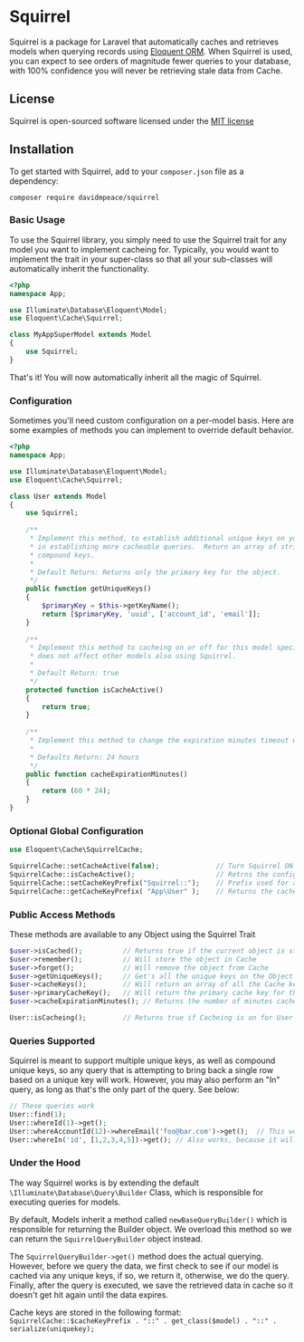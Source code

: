 # Squirrel

Squirrel is a package for Laravel that automatically caches and retrieves models when querying records using [Eloquent ORM](http://laravel.com/docs/eloquent).  When Squirrel is used, you can expect to see orders of magnitude fewer queries to your database, with 100% confidence you will never be retrieving stale data from Cache.

## License

Squirrel is open-sourced software licensed under the [MIT license](http://opensource.org/licenses/MIT)

## Installation

To get started with Squirrel, add to your `composer.json` file as a dependency:

    composer require davidmpeace/squirrel

### Basic Usage

To use the Squirrel library, you simply need to use the Squirrel trait for any model you want to implement cacheing for.  Typically, you would want to implement the trait in your super-class so that all your sub-classes will automatically inherit the functionality.

```php
<?php
namespace App;

use Illuminate\Database\Eloquent\Model;
use Eloquent\Cache\Squirrel;

class MyAppSuperModel extends Model
{
    use Squirrel;
}
```

That's it!  You will now automatically inherit all the magic of Squirrel.

### Configuration

Sometimes you'll need custom configuration on a per-model basis.  Here are some examples of methods you can implement to override default behavior.

```php
<?php
namespace App;

use Illuminate\Database\Eloquent\Model;
use Eloquent\Cache\Squirrel;

class User extends Model
{
    use Squirrel;
    
    /**
     * Implement this method, to establish additional unique keys on your table.  Doing this gives Squirrel more power
     * in establishing more cacheable queries.  Return an array of string column names, or nested arrays for 
     * compound keys.
     *
     * Default Return: Returns only the primary key for the object.
     */
    public function getUniqueKeys()
    {
        $primaryKey = $this->getKeyName();
        return [$primaryKey, 'uuid', ['account_id', 'email']];
    }
    
    /**
     * Implement this method to cacheing on or off for this model specifically.  Returning false on this method
     * does not affect other models also using Squirrel.
     *
     * Default Return: true
     */
    protected function isCacheActive()
    {
        return true; 
    }
    
    /**
     * Implement this method to change the expiration minutes timeout when cacheing this model.
     *
     * Defaults Return: 24 hours
     */
    public function cacheExpirationMinutes()
    {
        return (60 * 24); 
    }
}
```

### Optional Global Configuration

```php
use Eloquent\Cache\SquirrelCache;

SquirrelCache::setCacheActive(false);              // Turn Squirrel ON or OFF globally
SquirrelCache::isCacheActive();                    // Retrns the config value if Squirrel is active or not globally.
SquirrelCache::setCacheKeyPrefix("Squirrel::");    // Prefix used for all stored Cache Keys
SquirrelCache::getCacheKeyPrefix( "App\User" );    // Returns the cache key prefix, with an option class name
```

### Public Access Methods

These methods are available to any Object using the Squirrel Trait

```php
$user->isCached();          // Returns true if the current object is stored in cache.
$user->remember();          // Will store the object in Cache
$user->forget();            // Will remove the object from Cache
$user->getUniqueKeys();     // Get's all the unique keys on the Object.
$user->cacheKeys();         // Will return an array of all the Cache keys used to store the object
$user->primaryCacheKey();   // Will return the primary cache key for the object.
$user->cacheExpirationMinutes(); // Returns the number of minutes cache records stay available.

User::isCacheing();         // Returns true if Cacheing is on for User models
```

### Queries Supported

Squirrel is meant to support multiple unique keys, as well as compound unique keys, so any query that is attempting to bring back a single row based on a unique key will work.  However, you may also perform an "In" query, as long as that's the only part of the query.  See below:

```php
// These queries work
User::find(1);
User::whereId(1)->get();
User::whereAccountId(12)->whereEmail('foo@bar.com')->get();  // This works because we return a compound unique key on the model
User::whereIn('id', [1,2,3,4,5])->get(); // Also works, because it will try to find all the individual records
```

### Under the Hood

The way Squirrel works is by extending the default `\Illuminate\Database\Query\Builder` Class, which is responsible for executing queries for models.  

By default, Models inherit a method called `newBaseQueryBuilder()` which is responsible for returning the Builder object.  We overload this method so we can return the `SquirrelQueryBuilder` object instead.

The `SquirrelQueryBuilder->get()` method does the actual querying.  However, before we query the data, we first check to see if our model is cached via any unique keys, if so, we return it, otherwise, we do the query.  Finally, after the query is executed, we save the retrieved data in cache so it doesn't get hit again until the data expires.

Cache keys are stored in the following format:
`SquirrelCache::$cacheKeyPrefix . "::" . get_class($model) . "::" . serialize(uniquekey);`
